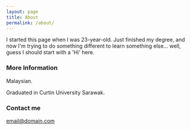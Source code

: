 ```yaml
---
layout: page
title: About
permalink: /about/
---
```


I started this page when I was 23-year-old. Just finished my degree, and now I'm trying to do something different to learn something else... well, guess I should start with a 'Hi' here. 

### More Information

Malaysian.

Graduated in Curtin University Sarawak.

### Contact me

[email@domain.com](mailto:email@domain.com)
